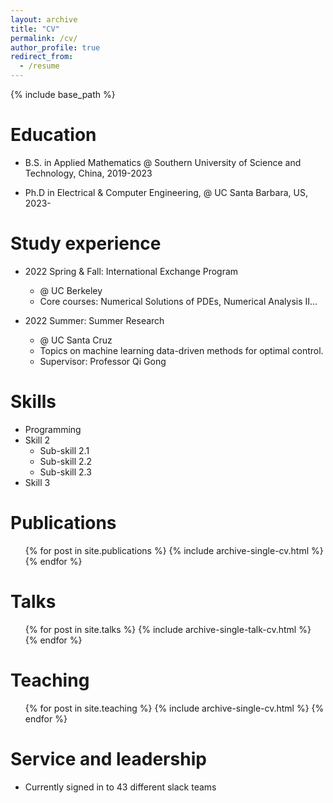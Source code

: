 ```yaml
---
layout: archive
title: "CV"
permalink: /cv/
author_profile: true
redirect_from:
  - /resume
---
```


{% include base_path %}

Education
======
* B.S. in Applied Mathematics @ Southern University of Science and Technology, China, 2019-2023

* Ph.D in Electrical & Computer Engineering, @ UC Santa Barbara, US, 2023-

Study experience
======

* 2022 Spring & Fall: International Exchange Program
  * @ UC Berkeley
  * Core courses: Numerical Solutions of PDEs, Numerical Analysis II...

* 2022 Summer: Summer Research
  * @ UC Santa Cruz
  * Topics on machine learning data-driven methods for optimal control.
  * Supervisor: Professor Qi Gong

Skills
======
* Programming
* Skill 2
  * Sub-skill 2.1
  * Sub-skill 2.2
  * Sub-skill 2.3
* Skill 3

Publications
======
  <ul>{% for post in site.publications %}
    {% include archive-single-cv.html %}
  {% endfor %}</ul>

Talks
======
  <ul>{% for post in site.talks %}
    {% include archive-single-talk-cv.html %}
  {% endfor %}</ul>

Teaching
======
  <ul>{% for post in site.teaching %}
    {% include archive-single-cv.html %}
  {% endfor %}</ul>

Service and leadership
======
* Currently signed in to 43 different slack teams
